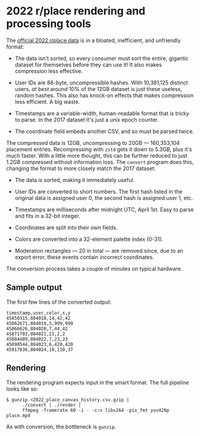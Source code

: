 # 2022 r/place rendering and processing tools

The [official 2022 r/place data][dl] is in a bloated, inefficient, and
unfriendly format:

* The data isn't sorted, so every consumer must sort the entire, gigantic
  dataset for themselves before they can use it! It also makes compression
  less effective.

* User IDs are 88-byte, uncompressible hashes. With 10,381,125 distinct
  users, *at best* around 10% of the 12GB dataset is just these useless,
  random hashes. This also has knock-on effects that makes compression
  less efficient. A big waste.

* Timestamps are a variable-width, human-readable format that is tricky to
  parse. In the 2017 dataset it's just a unix epoch counter.

* The coordinate field embeds another CSV, and so must be parsed twice.

The compressed data is 12GB, uncompressing to 20GB — 160,353,104 placement
entries. Recompressing with `zstd` gets it down to 5.3GB, plus it's much
faster. With a little more thought, this can be further reduced to just
1.2GB compressed without information loss. The `convert` program does
this, changing the format to more closely match the 2017 dataset:

* The data is sorted, making it immediately useful.

* User IDs are converted to short numbers. The first hash listed in the
  original data is assigned user 0, the second hash is assigned user 1,
  etc.

* Timestamps are milliseconds after midnight UTC, April 1st. Easy to parse
  and fits in a 32-bit integer.

* Coordinates are split into their own fields.

* Colors are converted into a 32-element palette index (0-31).

* Moderation rectangles — 20 in total — are removed since, due to an
  export error, these events contain incorrect coordinates.

The conversion process takes a couple of minutes on typical hardware.

## Sample output

The first few lines of the converted output:

    timestamp,user,color,x,y
    45850315,804018,14,42,42
    45862671,804019,3,999,999
    45866626,804020,7,44,42
    45871703,804021,21,2,2
    45884409,804022,7,23,23
    45890544,804023,6,420,420
    45917836,804024,10,110,37

## Rendering

The rendering program expects input in the smart format. The full pipeline
looks like so:

    $ gunzip <2022_place_canvas_history.csv.gzip |
          ./convert | ./render |
          ffmpeg -framerate 60 -i - -c:v libx264 -pix_fmt yuv420p place.mp4

As with conversion, the bottleneck is `gunzip`.


[dl]: https://old.reddit.com/r/place/comments/txvk2d/
